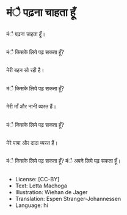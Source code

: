 # मंै पढ़ना चाहता हूँ

##
मंै पढ़ना चाहता हूँ।

##
मंै किसके लिये पढ़ सकता हूँ?

##
मेरी बहन सो रही है।

##
मंै किसके लिये पढ़ सकता हूँ?

##
मेरी माँ और नानी व्यस्त हैं।

##
मंै किसके लिये पढ़ सकता हूँ?

##
मेरे पापा और दादा व्यस्त हैं।

##
मंै किसके लिये पढ़ सकता हूँ? मंै अपने लिये पढ़ सकता हूँ।

##
* License: [CC-BY]
* Text: Letta Machoga
* Illustration: Wiehan de Jager
* Translation: Espen Stranger-Johannessen
* Language: hi
